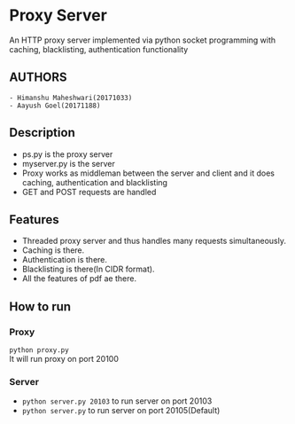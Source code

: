 # Proxy Server
An HTTP proxy server implemented via python socket programming with caching, blacklisting, authentication functionality

## AUTHORS 
	- Himanshu Maheshwari(20171033)
	- Aayush Goel(20171188)

## Description
- ps.py is the proxy server
- myserver.py is the server
- Proxy works as middleman between the server and client and it does caching, authentication and blacklisting
- GET and POST requests are handled

## Features
- Threaded proxy server and thus handles many requests simultaneously.
- Caching is there.
- Authentication is there.
- Blacklisting is there(In CIDR format).
- All the features of pdf ae there.

## How to run

### Proxy  
`python proxy.py`  
It will run proxy on port 20100

### Server
- `python server.py 20103` to run server on port 20103  
- `python server.py` to run server on port 20105(Default)